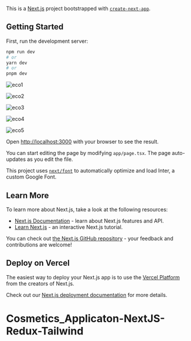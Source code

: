 This is a [Next.js](https://nextjs.org/) project bootstrapped with [`create-next-app`](https://github.com/vercel/next.js/tree/canary/packages/create-next-app).

## Getting Started

First, run the development server:

```bash
npm run dev
# or
yarn dev
# or
pnpm dev
```

![eco1](https://github.com/masudfcs1/Cosmetics_Applicaton-NextJS-Redux-Tailwind/assets/57311382/83781c36-8064-4471-aecd-131a04638c87)

![eco2](https://github.com/masudfcs1/Cosmetics_Applicaton-NextJS-Redux-Tailwind/assets/57311382/54fe9250-d834-43e3-9c77-4a6baf8c55a1)

![eco3](https://github.com/masudfcs1/Cosmetics_Applicaton-NextJS-Redux-Tailwind/assets/57311382/fda7db7e-bd3d-49f1-b4d1-8f1f352499b1)

![eco4](https://github.com/masudfcs1/Cosmetics_Applicaton-NextJS-Redux-Tailwind/assets/57311382/2bf5a4f0-a57a-40be-a7b0-beff119e30d0)

![eco5](https://github.com/masudfcs1/Cosmetics_Applicaton-NextJS-Redux-Tailwind/assets/57311382/fabb23f4-5483-4a8c-b43c-59cbb124ffc3)

Open [http://localhost:3000](http://localhost:3000) with your browser to see the result.

You can start editing the page by modifying `app/page.tsx`. The page auto-updates as you edit the file.

This project uses [`next/font`](https://nextjs.org/docs/basic-features/font-optimization) to automatically optimize and load Inter, a custom Google Font.

## Learn More

To learn more about Next.js, take a look at the following resources:

- [Next.js Documentation](https://nextjs.org/docs) - learn about Next.js features and API.
- [Learn Next.js](https://nextjs.org/learn) - an interactive Next.js tutorial.

You can check out [the Next.js GitHub repository](https://github.com/vercel/next.js/) - your feedback and contributions are welcome!

## Deploy on Vercel

The easiest way to deploy your Next.js app is to use the [Vercel Platform](https://vercel.com/new?utm_medium=default-template&filter=next.js&utm_source=create-next-app&utm_campaign=create-next-app-readme) from the creators of Next.js.

Check out our [Next.js deployment documentation](https://nextjs.org/docs/deployment) for more details.

# Cosmetics_Applicaton-NextJS-Redux-Tailwind
